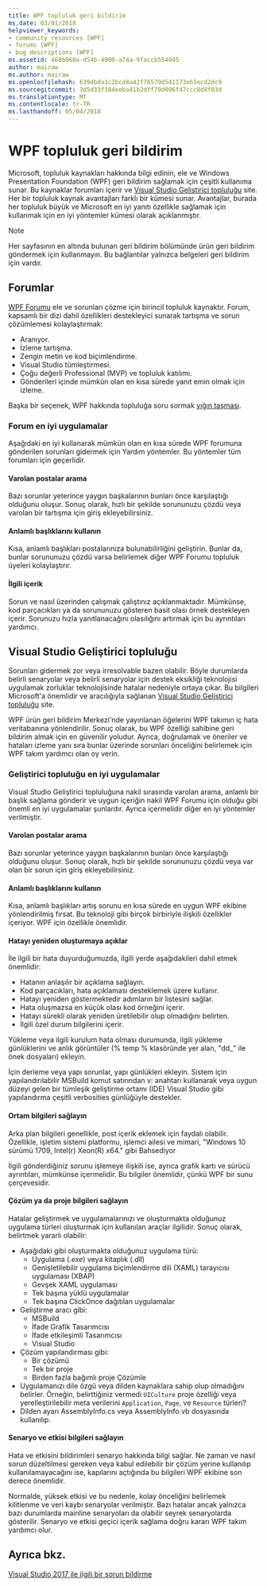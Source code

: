 ```yaml
---
title: WPF topluluk geri bildirim
ms.date: 03/01/2018
helpviewer_keywords:
- community resources [WPF]
- forums [WPF]
- bug descriptions [WPF]
ms.assetid: 468b060a-d54b-4900-a74a-9faccb554045
author: mairaw
ms.author: mairaw
ms.openlocfilehash: 6394bda1c2bcd4a42f76579d541173e65ecd2dc9
ms.sourcegitcommit: 3d5d33f384eeba41b2dff79d096f47ccc8d8f03d
ms.translationtype: MT
ms.contentlocale: tr-TR
ms.lasthandoff: 05/04/2018
---
```

# <a name="wpf-community-feedback"></a>WPF topluluk geri bildirim

Microsoft, topluluk kaynakları hakkında bilgi edinin, ele ve Windows Presentation Foundation (WPF) geri bildirim sağlamak için çeşitli kullanıma sunar. Bu kaynaklar forumları içerir ve [Visual Studio Geliştirici topluluğu](https://developercommunity.visualstudio.com/) site. Her bir topluluk kaynak avantajları farklı bir kümesi sunar. Avantajlar, burada her topluluk büyük ve Microsoft en iyi yanıtı özellikle sağlamak için kullanmak için en iyi yöntemler kümesi olarak açıklanmıştır.

> [!NOTE]
> Her sayfasının en altında bulunan geri bildirim bölümünde ürün geri bildirim göndermek için kullanmayın. Bu bağlantılar yalnızca belgeleri geri bildirim için vardır.

## <a name="forums"></a>Forumlar

[WPF Forumu](https://social.msdn.microsoft.com/Forums/vstudio/en-US/home?forum=wpf) ele ve sorunları çözme için birincil topluluk kaynaktır. Forum, kapsamlı bir dizi dahil özellikleri destekleyici sunarak tartışma ve sorun çözümlemesi kolaylaştırmak:

- Aranıyor.
- İzleme tartışma.
- Zengin metin ve kod biçimlendirme.
- Visual Studio tümleştirmesi.
- Çoğu değerli Professional (MVP) ve topluluk katılımı.
- Gönderileri içinde mümkün olan en kısa sürede yanıt emin olmak için izleme.

Başka bir seçenek, WPF hakkında topluluğa soru sormak [yığın taşması](https://stackoverflow.com/questions/tagged/wpf).

### <a name="forum-best-practices"></a>Forum en iyi uygulamalar

Aşağıdaki en iyi kullanarak mümkün olan en kısa sürede WPF forumuna gönderilen sorunları gidermek için Yardım yöntemler. Bu yöntemler tüm forumları için geçerlidir.

#### <a name="search-existing-posts"></a>Varolan postalar arama

Bazı sorunlar yeterince yaygın başkalarının bunları önce karşılaştığı olduğunu oluşur. Sonuç olarak, hızlı bir şekilde sorununuzu çözdü veya varolan bir tartışma için giriş ekleyebilirsiniz.

#### <a name="use-meaningful-titles"></a>Anlamlı başlıklarını kullanın

Kısa, anlamlı başlıkları postalarınıza bulunabilirliğini geliştirin. Bunlar da, bunlar sorununuzu çözdü varsa belirlemek diğer WPF Forumu topluluk üyeleri kolaylaştırır.

#### <a name="include-appropriate-content"></a>İlgili içerik

Sorun ve nasıl üzerinden çalışmak çalıştınız açıklanmaktadır. Mümkünse, kod parçacıkları ya da sorununuzu gösteren basit olası örnek destekleyen içerir. Sorunuzu hızla yanıtlanacağını olasılığını artırmak için bu ayrıntıları yardımcı.

## <a name="visual-studio-developer-community"></a>Visual Studio Geliştirici topluluğu

Sorunları gidermek zor veya irresolvable bazen olabilir. Böyle durumlarda belirli senaryolar veya belirli senaryolar için destek eksikliği teknolojisi uygulamak zorluklar teknolojisinde hatalar nedeniyle ortaya çıkar. Bu bilgileri Microsoft'a önemlidir ve aracılığıyla sağlanan [Visual Studio Geliştirici topluluğu](https://developercommunity.visualstudio.com/) site.

WPF ürün geri bildirim Merkezi'nde yayınlanan öğelerini WPF takımın iç hata veritabanına yönlendirilir. Sonuç olarak, bu WPF özelliği sahibine geri bildirim almak için en güvenilir yoludur. Ayrıca, doğrulamak ve öneriler ve hataları izleme yanı sıra bunlar üzerinde sorunları önceliğini belirlemek için WPF takım yardımcı olan oy verin.

### <a name="developer-community-best-practices"></a>Geliştirici topluluğu en iyi uygulamalar

Visual Studio Geliştirici topluluğuna nakil sırasında varolan arama, anlamlı bir başlık sağlama gönderir ve uygun içeriğin nakil WPF Forumu için olduğu gibi önemli en iyi uygulamalar şunlardır. Ayrıca içermelidir diğer en iyi yöntemler verilmiştir.

#### <a name="search-existing-posts"></a>Varolan postalar arama

Bazı sorunlar yeterince yaygın başkalarının bunları önce karşılaştığı olduğunu oluşur. Sonuç olarak, hızlı bir şekilde sorununuzu çözdü veya var olan bir sorun için giriş ekleyebilirsiniz.

#### <a name="use-meaningful-titles"></a>Anlamlı başlıklarını kullanın

Kısa, anlamlı başlıkları artış sorunu en kısa sürede en uygun WPF ekibine yönlendirilmiş fırsat. Bu teknoloji gibi birçok birbiriyle ilişkili özellikler içeriyor. WPF için özellikle önemlidir.

#### <a name="describe-how-to-reproduce-your-bug"></a>Hatayı yeniden oluşturmaya açıklar

İle ilgili bir hata duyurduğumuzda, ilgili yerde aşağıdakileri dahil etmek önemlidir:

- Hatanın anlaşılır bir açıklama sağlayın.
- Kod parçacıkları, hata açıklaması desteklemek üzere kullanır.
- Hatayı yeniden göstermektedir adımların bir listesini sağlar.
- Hata oluşmazsa en küçük olası kod örneğini içerir.
- Hatayı sürekli olarak yeniden üretilebilir olup olmadığını belirten.
- İlgili özel durum bilgilerini içerir.

 Yükleme veya ilgili kurulum hata olması durumunda, ilgili yükleme günlüklerini ve anlık görüntüler (% temp % klasöründe yer alan, "dd_" ile önek dosyaları) ekleyin.

 İçin derleme veya yapı sorunlar, yapı günlükleri ekleyin. Sistem için yapılandırılabilir MSBuild komut satırından v: anahtarı kullanarak veya uygun düzeyi gelen bir tümleşik geliştirme ortamı (IDE) Visual Studio gibi yapılandırma çeşitli verbosities günlüğüyle destekler.

#### <a name="provide-environment-information"></a>Ortam bilgileri sağlayın

Arka plan bilgileri genellikle, post içerik eklemek için faydalı olabilir. Özellikle, işletim sistemi platformu, işlemci ailesi ve mimari, "Windows 10 sürümü 1709, Intel(r) Xeon(R) x64." gibi Bahsediyor

İlgili gönderdiğiniz sorunu işlemeye ilişkili ise, ayrıca grafik kartı ve sürücü ayrıntıları, mümkünse içermelidir. Bu bilgiler önemlidir, çünkü WPF bir sunu çerçevesidir.

#### <a name="provide-solution-or-project-information"></a>Çözüm ya da proje bilgileri sağlayın

Hatalar geliştirmek ve uygulamalarınızı ve oluşturmakta olduğunuz uygulama türleri oluşturmak için kullanılan araçlar ilgilidir. Sonuç olarak, belirtmek yararlı olabilir:

- Aşağıdaki gibi oluşturmakta olduğunuz uygulama türü:
  - Uygulama (*.exe*) veya kitaplık (*.dll*)
  - Genişletilebilir uygulama biçimlendirme dili (XAML) tarayıcısı uygulaması (XBAP)
  - Gevşek XAML uygulaması
  - Tek başına yüklü uygulamalar
  - Tek başına ClickOnce dağıtılan uygulamalar
- Geliştirme aracı gibi:
  - MSBuild
  - İfade Grafik Tasarımcısı
  - İfade etkileşimli Tasarımcısı
  - Visual Studio
- Çözüm yapılandırması gibi:
  - Bir çözümü
  - Tek bir proje
  - Birden fazla bağımlı proje Çözümle
- Uygulamanızı dile özgü veya dilden kaynaklara sahip olup olmadığını belirler. Örneğin, belirttiğiniz vermedi `UICulture` proje özelliği veya yerelleştirilebilir meta verilerini `Application`, `Page`, ve `Resource` türleri?
- Dilden ayarı AssemblyInfo.cs veya AssemblyInfo.vb dosyasında kullanılıp.

#### <a name="provide-scenario-and-impact-information"></a>Senaryo ve etkisi bilgileri sağlayın

Hata ve etkisini bildirimleri senaryo hakkında bilgi sağlar. Ne zaman ve nasıl sorun düzeltilmesi gereken veya kabul edilebilir bir çözüm yerine kullanılıp kullanılamayacağını ise, kapılarını açtığında bu bilgileri WPF ekibine son derece önemlidir.

Normalde, yüksek etkisi ve bu nedenle, kolay önceliğini belirlemek kilitlenme ve veri kaybı senaryolar verilmiştir. Bazı hatalar ancak yalnızca bazı durumlarda mainline senaryoları da olabilir seyrek senaryolarda gösterilir. Senaryo ve etkisi geçici içerik sağlama doğru kararı WPF takım yardımcı olur.

## <a name="see-also"></a>Ayrıca bkz.

[Visual Studio 2017 ile ilgili bir sorun bildirme](/visualstudio/ide/how-to-report-a-problem-with-visual-studio-2017)
